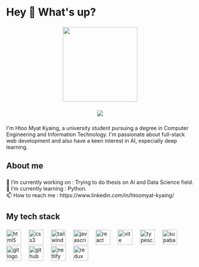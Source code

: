 <h1 align="left">Hey 👋 What's up?</h1>

###

<div align="center">
  <img height="200" src="https://media.giphy.com/media/11ISwbgCxEzMyY/giphy.gifQUVVCRcqD7o/giphy.gif"  />
</div>

###

<div align="center">
  <img src="https://visitor-badge.laobi.icu/badge?page_id=Htoomyat-Kyaing.Htoomyat-Kyaing&left_color=darkgoldenrod&right_color=darkred"  />
</div>

###

<p align="left">I'm Htoo Myat Kyaing, a university student pursuing a degree in Computer Engineering and Information Technology. I'm passionate about full-stack web development and also have a keen interest in AI, especially deep learning.</p>

###

<h2 align="left">About me</h2>

###

<p align="left">🔭 I’m currently working on : Trying to do thesis on AI and Data Science field.<br>🌱 I’m currently learning : Python.<br>📫 How to reach me : https://www.linkedin.com/in/htoomyat-kyaing/</p>

###

<h2 align="left">My tech stack</h2>

###

<div align="left">
  <img src="https://skillicons.dev/icons?i=html" height="40" alt="html5 logo"  />
  <img width="12" />
  <img src="https://skillicons.dev/icons?i=css" height="40" alt="css3 logo"  />
  <img width="12" />
  <img src="https://skillicons.dev/icons?i=tailwind" height="40" alt="tailwindcss logo"  />
  <img width="12" />
  <img src="https://skillicons.dev/icons?i=js" height="40" alt="javascript logo"  />
  <img width="12" />
  <img src="https://skillicons.dev/icons?i=react" height="40" alt="react logo"  />
  <img width="12" />
  <img src="https://skillicons.dev/icons?i=vite" height="40" alt="vite logo"  />
  <img width="12" />
  <img src="https://skillicons.dev/icons?i=nodejs" height="40" alt="typescript logo"  />
  <img width="12" />
  <img src="https://skillicons.dev/icons?i=mongodb" height="40" alt="supabase logo"  />
  <img width="12" />
  <img src="https://skillicons.dev/icons?i=supabase" height="40" alt="git logo"  />
  <img width="12" />
  <img src="https://skillicons.dev/icons?i=ts" height="40" alt="github logo"  />
  <img width="12" />
  <img src="https://skillicons.dev/icons?i=express" height="40" alt="netlify logo"  />
  <img width="12" />
  <img src="https://skillicons.dev/icons?i=redux" height="40" alt="redux logo"  />
  
</div>

###
